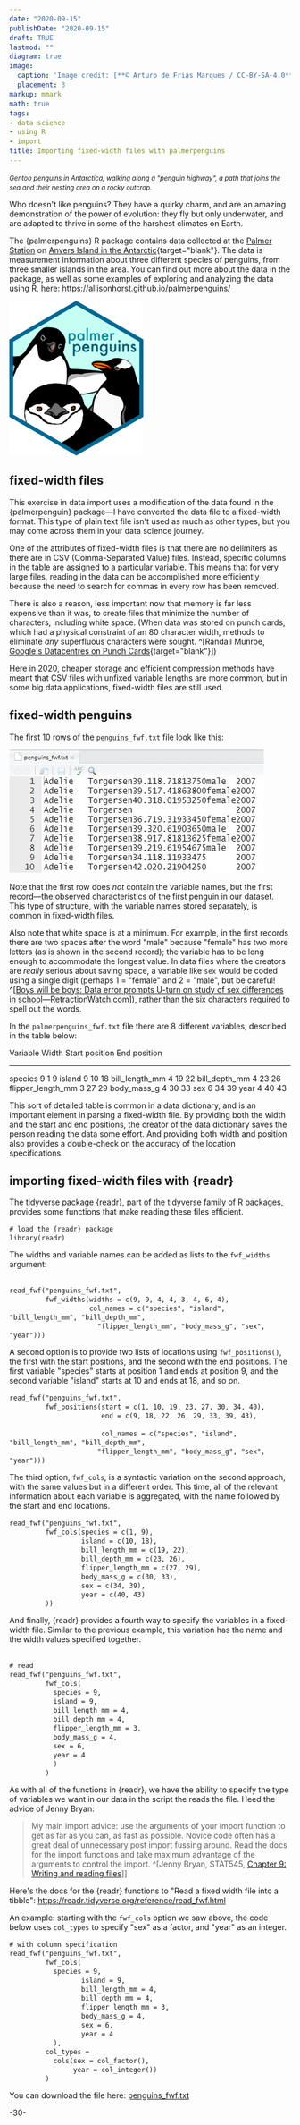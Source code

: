 ```yaml
---
date: "2020-09-15"
publishDate: "2020-09-15"
draft: TRUE
lastmod: ""
diagram: true
image:
  caption: 'Image credit: [**© Arturo de Frias Marques / CC-BY-SA-4.0**](https://en.wikipedia.org/wiki/Gentoo_penguin#/media/File:Gentoo_Penguin_AdF.jpg)'
  placement: 3
markup: mmark
math: true
tags:
- data science
- using R
- import
title: Importing fixed-width files with palmerpenguins
---
```


<small><i>Gentoo penguins in Antarctica, walking along a "penguin highway", a path that joins the sea and their nesting area on a rocky outcrop.</i></small>

 
Who doesn't like penguins? They have a quirky charm, and are an amazing demonstration of the power of evolution: they fly but only underwater, and are adapted to thrive in some of the harshest climates on Earth.

The {palmerpenguins} R package contains data collected at the [Palmer Station](https://www.usap.gov/videoclipsandmaps/palwebcam.cfm) on [Anvers Island in the Antarctic](https://www.openstreetmap.org/search?query=palmer%20road#map=16/-64.7741/-64.0503){target="blank"}. The data is measurement information about three different species of penguins, from three smaller islands in the area. You can find out more about the data in the package, as well as some examples of exploring and analyzing the data using R, here: https://allisonhorst.github.io/palmerpenguins/ 

![palmerpenguins](logo.png)

## fixed-width files

This exercise in data import uses a modification of the data found in the {palmerpenguin} package—I have converted the data file to a fixed-width format. This type of plain text file isn't used as much as other types, but you may come across them in your data science journey. 

One of the attributes of fixed-width files is that there are no delimiters as there are in CSV (Comma-Separated Value) files. Instead, specific columns in the table are assigned to a particular variable. This means that for very large files, reading in the data can be accomplished more efficiently because the need to search for commas in every row has been removed. 

There is also a reason, less important now that memory is far less expensive than it was, to create files that minimize the number of characters, including white space. (When data was stored on punch cards, which had a physical constraint of an 80 character width, methods to eliminate _any_ superfluous characters were sought. ^[Randall Munroe, [Google's Datacentres on Punch Cards](https://what-if.xkcd.com/63/){target="blank"}])

Here in 2020, cheaper storage and efficient compression methods have meant that CSV files with unfixed variable lengths are more common, but in some big data applications, fixed-width files are still used.


## fixed-width penguins

The first 10 rows of the `penguins_fwf.txt` file look like this:

![penguins_fwf.txt](penguins_10rows.JPG)

Note that the first row does _not_ contain the variable names, but the first record—the observed characteristics of the first penguin in our dataset. This type of structure, with the variable names stored separately, is common in fixed-width files.

Also note that white space is at a minimum. For example, in the first records there are two spaces after the word "male" because "female" has two more letters (as is shown in the second record); the variable has to be long enough to accommodate the longest value. In data files where the creators are _really_ serious about saving space, a variable like `sex` would be coded using a single digit (perhaps 1 = "female" and 2 = "male", but be careful! ^[[Boys will be boys: Data error prompts U-turn on study of sex differences in school](https://retractionwatch.com/2017/10/17/boys-will-boys-data-error-prompts-u-turn-study-sex-differences-school/)—RetractionWatch.com]), rather than the six characters required to spell out the words.


In the `palmerpenguins_fwf.txt` file there are 8 different variables, described in the table below:

Variable           Width   Start position   End position
--------           -----   --------------   ------------
species            9       1                9
island             9       10               18
bill_length_mm     4       19               22
bill_depth_mm      4       23               26
flipper_length_mm  3       27               29
body_mass_g        4       30               33
sex                6       34               39
year               4       40               43

This sort of detailed table is common in a data dictionary, and is an important element in parsing a fixed-width file. By providing both the width and the start and end positions, the creator of the data dictionary saves the person reading the data some effort. And providing both width and position also provides a double-check on the accuracy of the location specifications.



## importing fixed-width files with {readr} 

The tidyverse package {readr}, part of the tidyverse family of R packages, provides some functions that make reading these files efficient.

```{r}
# load the {readr} package
library(readr)
```


The widths and variable names can be added as lists to the `fwf_widths` argument:

```{r message = FALSE}

read_fwf("penguins_fwf.txt",
         fwf_widths(widths = c(9, 9, 4, 4, 3, 4, 6, 4),
                    col_names = c("species", "island", "bill_length_mm", "bill_depth_mm",
                      "flipper_length_mm", "body_mass_g", "sex", "year")))

```

A second option is to provide two lists of locations using `fwf_positions()`, the first with the start positions, and the second with the end positions. The first variable "species" starts at position 1 and ends at position 9, and the second variable "island" starts at 10 and ends at 18, and so on.


```{r message = FALSE}
read_fwf("penguins_fwf.txt",
         fwf_positions(start = c(1, 10, 19, 23, 27, 30, 34, 40),
                       end = c(9, 18, 22, 26, 29, 33, 39, 43),
                       
                       col_names = c("species", "island", "bill_length_mm", "bill_depth_mm",
                      "flipper_length_mm", "body_mass_g", "sex", "year")))

```


The third option, `fwf_cols`, is a syntactic variation on the second approach, with the same values but in a different order. This time, all of the relevant information about each variable is aggregated, with the name followed by the start and end locations.

```{r message = FALSE}
read_fwf("penguins_fwf.txt",
         fwf_cols(species = c(1, 9),
                  island = c(10, 18),
                  bill_length_mm = c(19, 22),
                  bill_depth_mm = c(23, 26),
                  flipper_length_mm = c(27, 29),
                  body_mass_g = c(30, 33),
                  sex = c(34, 39),
                  year = c(40, 43)
         ))

```

And finally, {readr} provides a fourth way to specify the variables in a fixed-width file. Similar to the previous example, this variation has the name and the width values specified together.

```{r message = FALSE}

# read 
read_fwf("penguins_fwf.txt", 
         fwf_cols(
           species = 9,
           island = 9,
           bill_length_mm = 4,
           bill_depth_mm = 4,
           flipper_length_mm = 3,
           body_mass_g = 4,
           sex = 6,
           year = 4
           )
         )

```

As with all of the functions in {readr}, we have the ability to specify the type of variables we want in our data in the script the reads the file. Heed the advice of Jenny Bryan:

> My main import advice: use the arguments of your import function to get as far as you can, as fast as possible. Novice code often has a great deal of unnecessary post import fussing around. Read the docs for the import functions and take maximum advantage of the arguments to control the import. ^[Jenny Bryan, STAT545, [Chapter 9: Writing and reading files](https://stat545.com/import-export.html)]]

Here's the docs for the {readr} functions to "Read a fixed width file into a tibble": https://readr.tidyverse.org/reference/read_fwf.html 


An example: starting with the `fwf_cols` option we saw above, the code below uses `col_types`  to specify "sex" as a factor, and "year" as an integer.

```{r message = FALSE}
# with column specification
read_fwf("penguins_fwf.txt", 
         fwf_cols(
           species = 9, 
                  island = 9,
                  bill_length_mm = 4,
                  bill_depth_mm = 4,
                  flipper_length_mm = 3,
                  body_mass_g = 4,
                  sex = 6,
                  year = 4
           ),
         col_types =
           cols(sex = col_factor(),
                year = col_integer())
         )

```

You can download the file here: [penguins_fwf.txt](https://drive.google.com/file/d/1_TaotqgmiQqw0fShrEKueU5nM_RkuHbp/view?usp=sharing)




-30-